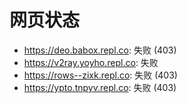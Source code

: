 # 网页状态
- https://deo.babox.repl.co: 失败 (403)
- https://v2ray.yoyho.repl.co: 失败
- https://rows--zixk.repl.co: 失败 (403)
- https://ypto.tnpyv.repl.co: 失败 (403)
